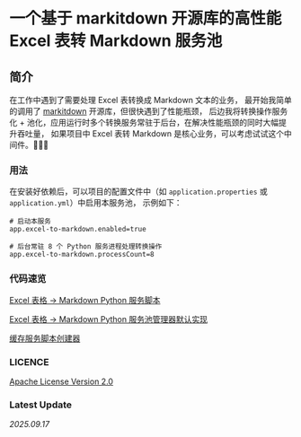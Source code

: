 # 一个基于 markitdown 开源库的高性能 Excel 表转 Markdown 服务池

## 简介

在工作中遇到了需要处理 Excel 表转换成 Markdown 文本的业务，
最开始我简单的调用了 [markitdown](https://github.com/microsoft/markitdown) 开源库，但很快遇到了性能瓶颈，
后边我将转换操作服务化 + 池化，应用运行时多个转换服务常驻于后台，在解决性能瓶颈的同时大幅提升吞吐量，
如果项目中 Excel 表转 Markdown 是核心业务，可以考虑试试这个中间件。🚀🚀🚀

### 用法

在安装好依赖后，可以项目的配置文件中（如 `application.properties` 或 `application.yml`）中启用本服务池，
示例如下：

```properties
# 启动本服务
app.excel-to-markdown.enabled=true

# 后台常驻 8 个 Python 服务进程处理转换操作
app.excel-to-markdown.processCount=8
```

### 代码速览

[Excel 表格 -> Markdown Python 服务脚本](https://github.com/JesseZ332623/ExcelToMarkdownConverter/blob/main/src/main/resources/py-scripts/table_converter_service.py)

[Excel 表格 -> Markdown Python 服务池管理器默认实现](https://github.com/JesseZ332623/ExcelToMarkdownConverter/blob/main/src/main/java/cn/jesse/excel_to_markdown/service_pool/impl/DefaultConvertServicePoolManager.java)

[缓存服务脚本创建器](https://github.com/JesseZ332623/ExcelToMarkdownConverter/blob/main/src/main/java/cn/jesse/excel_to_markdown/service_pool/utils/CachedScriptCreator.java)

### LICENCE

[Apache License Version 2.0](https://github.com/JesseZ332623/ExcelToMarkdownConverter/blob/main/LICENSE)

### Latest Update

*2025.09.17*
